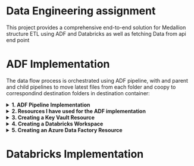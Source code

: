 # Data Engineering assignment
This project provides a comprehensive end-to-end solution for Medallion structure ETL using ADF and Databricks as well as fetching Data from api end point




# ADF Implementation

The data flow process is orchestrated using ADF pipeline, with and parent and child pipelines to move latest files from each folder and coopy to correspondind destination folders in destination container:

<details>
  <summary><strong>1. ADF Pipeline Implementation</strong></summary>
  
  ### Creating Parent Pipeline
  ![Creating Parent Pipeline](https://raw.githubusercontent.com/shamsaravaiah/DE-assignment-implementation/main/ADF%20implementation/Screenshots/parent%20pipeline.png)
  In the parent pipeline, I iterate over the sales-view-devtst container to get the metadata at the container level, which will result in the folders [customer, product, sales store] as child items that will be passed into the execute pipeline activity which runs the child pipeline. 
  
  ### Creating Child Pipeline
  ![Creating Child Pipeline](https://raw.githubusercontent.com/shamsaravaiah/DE-assignment-implementation/main/ADF%20implementation/Screenshots/child%20pipeline.png)
  The child pipeline takes the current item in the forEach activity and passes it into the pipeline level parameter that I have configured for the child Pipeline. The current folder is passed to the getMetadata activity inside the forEach activity of the child pipeline, resulting in an array of child items with the lastModified date and file name.
  
  ### Inside forEach Activity in Child Pipeline
  ![Inside forEach Activity in Child Pipeline](https://raw.githubusercontent.com/shamsaravaiah/DE-assignment-implementation/main/ADF%20implementation/Screenshots/inside%20forEach%20activity%20of%20child%20pipeline.png)
  I have assigned a pipeline level variable and assigned an old date value. Inside the forEach activity of the child pipeline, I compare the date variable with the lastModified of the current file. If greater, I swap the date variable with lastModified to preserve the latest date. I then assign the filename to a variable using the SetVariable activity. Then I copy the file to the destination using the latest file name with the Copy Data activity. The aim is to extract fresh and latest files from the source and copy them to the destination.

</details>

<details>
  <summary><strong>2. Resources I have used for the ADF implementation</strong></summary>
  - ADF (data flow orchestration)
  - ADLS Gen 2 (storage purpose, hierarchical namespace)
  - Databricks (to perform transformations on the source datasets prior to saving in the next layer)
</details>

<details>
  <summary><strong>3. Creating a Key Vault Resource</strong></summary>
  
  ![Created Key Vault Resource](https://github.com/shamsaravaiah/Azure-Data-Pipeline/blob/main/Screen%20shots/created%20key%20vault%20resource.png)
  
</details>

<details>
  <summary><strong>4. Creating a Databricks Workspace</strong></summary>
  
  ![Created Databricks Workspace](https://github.com/shamsaravaiah/Azure-Data-Pipeline/blob/main/Screen%20shots/created%20Databricks%20workspace.png)
  
</details>

<details>
  <summary><strong>5. Creating an Azure Data Factory Resource</strong></summary>
  
  ![Created Azure Data Factory Resource](https://github.com/shamsaravaiah/Azure-Data-Pipeline/blob/main/Screen%20shots/created%20ADF%20resource.png)
  
</details>


# Databricks Implementation


